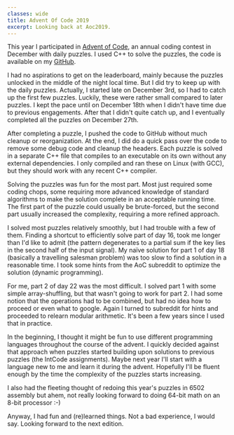 ```yaml
---
classes: wide
title: Advent Of Code 2019
excerpt: Looking back at Aoc2019.
---
```

This year I participated in [Advent of Code](https://adventofcode.com/2019/), an annual coding contest in December with daily puzzles. I used C++ to solve the puzzles, the code is available on my [GitHub](https://github.com/JohanSmet/aoc_2019/).

I had no aspirations to get on the leaderboard, mainly because the puzzles unlocked in the middle of the night local time. But I did try to keep up with the daily puzzles. Actually, I started late on December 3rd, so I had to catch up the first few puzzles. Luckily, these were rather small compared to later puzzles. I kept the pace until on December 18th when I didn't have time due to previous engagements. After that I didn't quite catch up, and I eventually completed all the puzzles on December 27th.

After completing a puzzle, I pushed the code to GitHub without much cleanup or reorganization. At the end, I did do a quick pass over the code to remove some debug code and cleanup the headers. Each puzzle is solved in a separate C++ file that compiles to an executable on its own without any external dependencies. I only compiled and ran these on Linux (with GCC), but they should work with any recent C++ compiler.

Solving the puzzles was fun for the most part. Most just required some coding chops, some requiring more advanced knowledge of standard algorithms to make the solution complete in an acceptable running time. The first part of the puzzle could usually be brute-forced, but the second part usually increased the complexity, requiring a more refined approach.

I solved most puzzles relatively smoothly, but I had trouble with a few of them. Finding a shortcut to efficiently solve part of day 16, took me longer than I'd like to admit (the pattern degenerates to a partial sum if the key lies in the second half of the input signal). My naïve solution for part 1 of day 18 (basically a travelling salesman problem) was too slow to find a solution in a reasonable time. I took some hints from the AoC subreddit to optimize the solution (dynamic programming).

For me, part 2 of day 22 was the most difficult. I solved part 1 with some simple array-shuffling, but that wasn't going to work for part 2. I had some notion that the operations had to be combined, but had no idea how to proceed or even what to google. Again I turned to subreddit for hints and proceeded to relearn modular arithmetic. It's been a few years since I used that in practice.

In the beginning, I thought it might be fun to use different programming languages throughout the course of the advent. I quickly decided against that approach when puzzles started building upon solutions to previous puzzles (the IntCode assignments). Maybe next year I'll start with a language new to me and learn it during the advent. Hopefully I'll be fluent enough by the time the complexity of the puzzles starts increasing. 

I also had the fleeting thought of redoing this year's puzzles in 6502 assembly but ahem, not really looking forward to doing 64-bit math on an 8-bit processor :-)

Anyway, I had fun and (re)learned things. Not a bad experience, I would say. Looking forward to the next edition.
